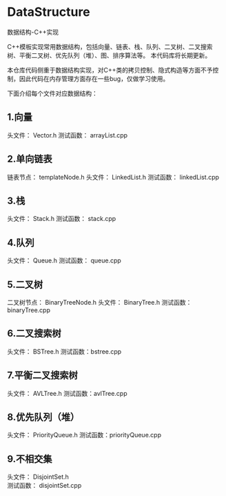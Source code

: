 # DataStructure
数据结构-C++实现

C++模板实现常用数据结构，包括向量、链表、栈、队列、二叉树、二叉搜索树、平衡二叉树、优先队列（堆）、图、排序算法等。
本代码库将长期更新。

本仓库代码侧重于数据结构实现，对C++类的拷贝控制、隐式构造等方面不予控制，因此代码在内存管理方面存在一些bug，仅做学习使用。

下面介绍每个文件对应数据结构：
## 1.向量
头文件： Vector.h
测试函数： arrayList.cpp
## 2.单向链表
链表节点： templateNode.h
头文件： LinkedList.h
测试函数： linkedList.cpp
## 3.栈
头文件： Stack.h
测试函数： stack.cpp
## 4.队列
头文件： Queue.h
测试函数： queue.cpp
## 5.二叉树
二叉树节点： BinaryTreeNode.h
头文件： BinaryTree.h
测试函数：binaryTree.cpp
## 6.二叉搜索树
头文件： BSTree.h
测试函数：bstree.cpp
## 7.平衡二叉搜索树
头文件： AVLTree.h
测试函数：avlTree.cpp
## 8.优先队列（堆）
头文件： PriorityQueue.h
测试函数：priorityQueue.cpp
## 9.不相交集
头文件： DisjointSet.h  
测试函数： disjointSet.cpp  
